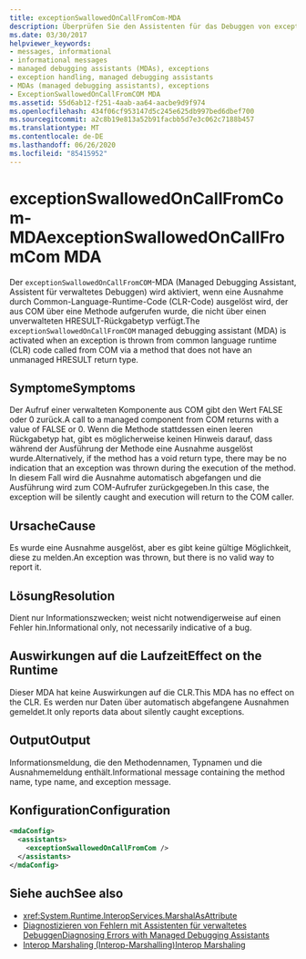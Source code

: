 ```yaml
---
title: exceptionSwallowedOnCallFromCom-MDA
description: Überprüfen Sie den Assistenten für das Debuggen von exceptionschluchwedoncallfromcom in .net. Dieser MDA tritt auf, wenn eine Ausnahme ausgelöst wurde, aber es gibt keine gute Möglichkeit, Sie zu melden.
ms.date: 03/30/2017
helpviewer_keywords:
- messages, informational
- informational messages
- managed debugging assistants (MDAs), exceptions
- exception handling, managed debugging assistants
- MDAs (managed debugging assistants), exceptions
- ExceptionSwallowedOnCallFromCOM MDA
ms.assetid: 55d6ab12-f251-4aab-aa64-aacbe9d9f974
ms.openlocfilehash: 434f06cf953147d5c245e625db997bed6dbef700
ms.sourcegitcommit: a2c8b19e813a52b91facbb5d7e3c062c7188b457
ms.translationtype: MT
ms.contentlocale: de-DE
ms.lasthandoff: 06/26/2020
ms.locfileid: "85415952"
---
```

# <a name="exceptionswallowedoncallfromcom-mda"></a><span data-ttu-id="ca306-104">exceptionSwallowedOnCallFromCom-MDA</span><span class="sxs-lookup"><span data-stu-id="ca306-104">exceptionSwallowedOnCallFromCom MDA</span></span>
<span data-ttu-id="ca306-105">Der `exceptionSwallowedOnCallFromCOM`-MDA (Managed Debugging Assistant, Assistent für verwaltetes Debuggen) wird aktiviert, wenn eine Ausnahme durch Common-Language-Runtime-Code (CLR-Code) ausgelöst wird, der aus COM über eine Methode aufgerufen wurde, die nicht über einen unverwalteten HRESULT-Rückgabetyp verfügt.</span><span class="sxs-lookup"><span data-stu-id="ca306-105">The `exceptionSwallowedOnCallFromCOM` managed debugging assistant (MDA) is activated when an exception is thrown from common language runtime (CLR) code called from COM via a method that does not have an unmanaged HRESULT return type.</span></span>  
  
## <a name="symptoms"></a><span data-ttu-id="ca306-106">Symptome</span><span class="sxs-lookup"><span data-stu-id="ca306-106">Symptoms</span></span>  
 <span data-ttu-id="ca306-107">Der Aufruf einer verwalteten Komponente aus COM gibt den Wert FALSE oder 0 zurück.</span><span class="sxs-lookup"><span data-stu-id="ca306-107">A call to a managed component from COM returns with a value of FALSE or 0.</span></span> <span data-ttu-id="ca306-108">Wenn die Methode stattdessen einen leeren Rückgabetyp hat, gibt es möglicherweise keinen Hinweis darauf, dass während der Ausführung der Methode eine Ausnahme ausgelöst wurde.</span><span class="sxs-lookup"><span data-stu-id="ca306-108">Alternatively, if the method has a void return type, there may be no indication that an exception was thrown during the execution of the method.</span></span> <span data-ttu-id="ca306-109">In diesem Fall wird die Ausnahme automatisch abgefangen und die Ausführung wird zum COM-Aufrufer zurückgegeben.</span><span class="sxs-lookup"><span data-stu-id="ca306-109">In this case, the exception will be silently caught and execution will return to the COM caller.</span></span>  
  
## <a name="cause"></a><span data-ttu-id="ca306-110">Ursache</span><span class="sxs-lookup"><span data-stu-id="ca306-110">Cause</span></span>  
 <span data-ttu-id="ca306-111">Es wurde eine Ausnahme ausgelöst, aber es gibt keine gültige Möglichkeit, diese zu melden.</span><span class="sxs-lookup"><span data-stu-id="ca306-111">An exception was thrown, but there is no valid way to report it.</span></span>  
  
## <a name="resolution"></a><span data-ttu-id="ca306-112">Lösung</span><span class="sxs-lookup"><span data-stu-id="ca306-112">Resolution</span></span>  
 <span data-ttu-id="ca306-113">Dient nur Informationszwecken; weist nicht notwendigerweise auf einen Fehler hin.</span><span class="sxs-lookup"><span data-stu-id="ca306-113">Informational only, not necessarily indicative of a bug.</span></span>  
  
## <a name="effect-on-the-runtime"></a><span data-ttu-id="ca306-114">Auswirkungen auf die Laufzeit</span><span class="sxs-lookup"><span data-stu-id="ca306-114">Effect on the Runtime</span></span>  
 <span data-ttu-id="ca306-115">Dieser MDA hat keine Auswirkungen auf die CLR.</span><span class="sxs-lookup"><span data-stu-id="ca306-115">This MDA has no effect on the CLR.</span></span> <span data-ttu-id="ca306-116">Es werden nur Daten über automatisch abgefangene Ausnahmen gemeldet.</span><span class="sxs-lookup"><span data-stu-id="ca306-116">It only reports data about silently caught exceptions.</span></span>  
  
## <a name="output"></a><span data-ttu-id="ca306-117">Output</span><span class="sxs-lookup"><span data-stu-id="ca306-117">Output</span></span>  
 <span data-ttu-id="ca306-118">Informationsmeldung, die den Methodennamen, Typnamen und die Ausnahmemeldung enthält.</span><span class="sxs-lookup"><span data-stu-id="ca306-118">Informational message containing the method name, type name, and exception message.</span></span>  
  
## <a name="configuration"></a><span data-ttu-id="ca306-119">Konfiguration</span><span class="sxs-lookup"><span data-stu-id="ca306-119">Configuration</span></span>  
  
```xml  
<mdaConfig>  
  <assistants>  
    <exceptionSwallowedOnCallFromCom />  
  </assistants>  
</mdaConfig>  
```  
  
## <a name="see-also"></a><span data-ttu-id="ca306-120">Siehe auch</span><span class="sxs-lookup"><span data-stu-id="ca306-120">See also</span></span>

- <xref:System.Runtime.InteropServices.MarshalAsAttribute>
- [<span data-ttu-id="ca306-121">Diagnostizieren von Fehlern mit Assistenten für verwaltetes Debuggen</span><span class="sxs-lookup"><span data-stu-id="ca306-121">Diagnosing Errors with Managed Debugging Assistants</span></span>](diagnosing-errors-with-managed-debugging-assistants.md)
- [<span data-ttu-id="ca306-122">Interop Marshaling (Interop-Marshalling)</span><span class="sxs-lookup"><span data-stu-id="ca306-122">Interop Marshaling</span></span>](../interop/interop-marshaling.md)
